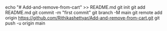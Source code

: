 echo "# Add-and-remove-from-cart" >> README.md
git init
git add README.md
git commit -m "first commit"
git branch -M main
git remote add origin https://github.com/Rithikashettyar/Add-and-remove-from-cart.git
git push -u origin main
